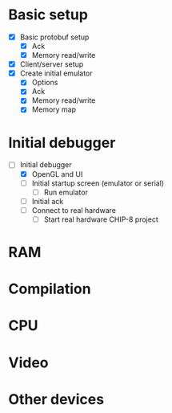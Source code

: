 # Basic setup

- [x] Basic protobuf setup
  - [x] Ack
  - [x] Memory read/write
- [x] Client/server setup
- [x] Create initial emulator
  - [x] Options
  - [x] Ack
  - [x] Memory read/write
  - [x] Memory map

# Initial debugger

- [ ] Initial debugger
  - [x] OpenGL and UI
  - [ ] Initial startup screen (emulator or serial)
    - [ ] Run emulator
  - [ ] Initial ack
  - [ ] Connect to real hardware
    - [ ] Start real hardware CHIP-8 project

# RAM

# Compilation

# CPU

# Video

# Other devices